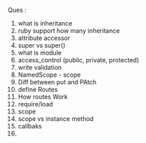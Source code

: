 Ques : 
1. what is inheritance 
2. ruby support how many inheritance 
3. attribute accessor 
4. super vs super()
5. what is module 
6. access_control (public, private, protected)
7. write validation 
8. NamedScope - scope 
9. Diff between put and PAtch 
10. define Routes 
11. How routes Work 
12. require/load  
13. scope 
14. scope vs instance method
15. callbaks
16. 
